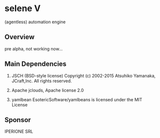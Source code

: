 # selene V
(agentless) automation engine



## Overview
pre alpha, not working now...




## Main Dependencies 

1) JSCH (BSD-style license) Copyright (c) 2002-2015 Atsuhiko Yamanaka, JCraft,Inc. All rights reserved.

2) Apache jclouds, Apache license 2.0

3) yamlbean EsotericSoftware/yamlbeans is licensed under the MIT License



## Sponsor
IPERIONE SRL


